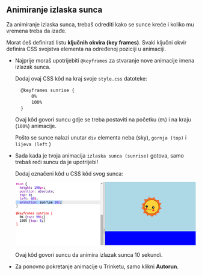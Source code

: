 ## Animiranje izlaska sunca

Za animiranje izlaska sunca, trebaš odrediti kako se sunce kreće i koliko mu vremena treba da izađe.

Morat ćeš definirati listu **ključnih okvira (key frames)**. Svaki ključni okvir definira CSS svojstva elementa na određenoj poziciji u animaciji.

+ Najprije moraš upotrijebiti `@keyframes` za stvaranje nove animacije imena izlazak sunca.
    
    Dodaj ovaj CSS kôd na kraj svoje `style.css` datoteke:
    
        @keyframes sunrise {
            0%
            100%
        }
        
    
    Ovaj kôd govori suncu gdje se treba postaviti na početku (`0%`) i na kraju (`100%`) animacije.
    
    Pošto se sunce nalazi unutar `div` elementa neba (sky), `gornja (top)` i `lijeva (left` )

+ Sada kada je tvoja animacija `izlaska sunca (sunrise)` gotova, samo trebaš reći suncu da je upotrijebi!
    
    Dodaj označeni kôd u CSS kôd svog sunca:
    
    ![snimka zaslona](images/sunrise-sunrise.png)
    
    Ovaj kôd govori suncu da animira izlazak sunca 10 sekundi.

+ Za ponovno pokretanje animacije u Trinketu, samo klikni **Autorun**.